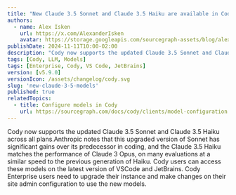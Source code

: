 ```yaml
---
title: "New Claude 3.5 Sonnet and Claude 3.5 Haiku are available in Cody"
authors:
  - name: Alex Isken
    url: https://x.com/AlexanderIsken
    avatar: https://storage.googleapis.com/sourcegraph-assets/blog/alex_avatar.png
publishDate: 2024-11-11T10:00-02:00
description: "Cody now supports the updated Claude 3.5 Sonnet and Claude 3.5 Haiku across all plans"
tags: [Cody, LLM, Models]
tags: [Enterprise, Cody, VS Code, JetBrains]
version: [v5.9.0]
versionIcon: /assets/changelog/cody.svg
slug: 'new-claude-3-5-models'
published: true
relatedTopics:
  - title: Configure models in Cody
    url: https://sourcegraph.com/docs/cody/clients/model-configuration
---
```


Cody now supports the updated Claude 3.5 Sonnet and Claude 3.5 Haiku across all plans.Anthropic notes that this upgraded version of Sonnet has significant gains over its predecessor in coding, and the Claude 3.5 Haiku matches the performance of Claude 3 Opus, on many evaluations at a similar speed to the previous generation of Haiku. Cody users can access these models on the latest version of VSCode and JetBrains. Cody Enterprise users need to upgrade their instance and make changes on their site admin configuration to use the new models.
